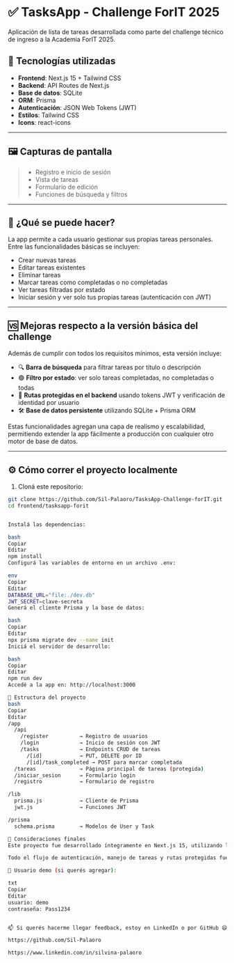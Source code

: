 # ✅ TasksApp - Challenge ForIT 2025

Aplicación de lista de tareas desarrollada como parte del challenge técnico de ingreso a la Academia ForIT 2025.

## 🧩 Tecnologías utilizadas

- **Frontend**: Next.js 15 + Tailwind CSS
- **Backend**: API Routes de Next.js
- **Base de datos**: SQLite
- **ORM**: Prisma
- **Autenticación**: JSON Web Tokens (JWT)
- **Estilos**: Tailwind CSS
- **Icons**: react-icons

---

## 🖼️ Capturas de pantalla

> - Registro e inicio de sesión
> - Vista de tareas
> - Formulario de edición
> - Funciones de búsqueda y filtros

---

## 🚀 ¿Qué se puede hacer?

La app permite a cada usuario gestionar sus propias tareas personales. Entre las funcionalidades básicas se incluyen:

- Crear nuevas tareas
- Editar tareas existentes
- Eliminar tareas
- Marcar tareas como completadas o no completadas
- Ver tareas filtradas por estado
- Iniciar sesión y ver solo tus propias tareas (autenticación con JWT)

---

## 🆚 Mejoras respecto a la versión básica del challenge

Además de cumplir con todos los requisitos mínimos, esta versión incluye:

- 🔍 **Barra de búsqueda** para filtrar tareas por título o descripción
- 🟢 **Filtro por estado**: ver solo tareas completadas, no completadas o todas
- 🔐 **Rutas protegidas en el backend** usando tokens JWT y verificación de identidad por usuario
- 🛠️ **Base de datos persistente** utilizando SQLite + Prisma ORM

Estas funcionalidades agregan una capa de realismo y escalabilidad, permitiendo extender la app fácilmente a producción con cualquier otro motor de base de datos.

---

## ⚙️ Cómo correr el proyecto localmente

1. Cloná este repositorio:

```bash
git clone https://github.com/Sil-Palaoro/TasksApp-Challenge-forIT.git
cd frontend/tasksapp-forit


Instalá las dependencias:

bash
Copiar
Editar
npm install
Configurá las variables de entorno en un archivo .env:

env
Copiar
Editar
DATABASE_URL="file:./dev.db"
JWT_SECRET=clave-secreta
Generá el cliente Prisma y la base de datos:

bash
Copiar
Editar
npx prisma migrate dev --name init
Iniciá el servidor de desarrollo:

bash
Copiar
Editar
npm run dev
Accedé a la app en: http://localhost:3000

📂 Estructura del proyecto
bash
Copiar
Editar
/app
  /api
    /register          → Registro de usuarios
    /login             → Inicio de sesión con JWT
    /tasks             → Endpoints CRUD de tareas
      /[id]            → PUT, DELETE por ID
      /[id]/task_completed → POST para marcar completada
  /tareas              → Página principal de tareas (protegida)
  /iniciar_sesion      → Formulario login
  /registro            → Formulario de registro

/lib
  prisma.js            → Cliente de Prisma
  jwt.js               → Funciones JWT

/prisma
  schema.prisma        → Modelos de User y Task

📌 Consideraciones finales
Este proyecto fue desarrollado íntegramente en Next.js 15, utilizando las nuevas App Routes (app/api) para gestionar el backend. Se utilizó Prisma como ORM y SQLite como base de datos ligera y local, ideal para pruebas o prototipos.

Todo el flujo de autenticación, manejo de tareas y rutas protegidas fue implementado manualmente para demostrar conocimientos de backend, relaciones en base de datos y uso de JWT.

🔐 Usuario demo (si querés agregar):

txt
Copiar
Editar
usuario: demo
contraseña: Pass1234


📫 Si querés hacerme llegar feedback, estoy en LinkedIn o por GitHub 😄

https://github.com/Sil-Palaoro

https://www.linkedin.com/in/silvina-palaoro